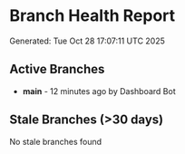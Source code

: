 # Branch Health Report
Generated: Tue Oct 28 17:07:11 UTC 2025

## Active Branches
- **main** - 12 minutes ago by Dashboard Bot

## Stale Branches (>30 days)
No stale branches found
